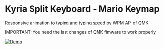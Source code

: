 # Kyria Split Keyboard - Mario Keymap

Responsive animation to typing and typing speed by WPM API of QMK

IMPORTANT: You need the last changes of QMK fimware to work properly


[![Demo](https://i.imgur.com/eBGE64y.png)](https://streamable.com/esvzbt)
